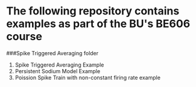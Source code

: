 # The following repository contains examples as part of the BU's BE606 course

###Spike Triggered Averaging folder
<ol>
<li>Spike Triggered Averaging Example</li>
<li>Persistent Sodium Model Example</li>
<li>Poission Spike Train with non-constant firing rate example</li>
</ol>



